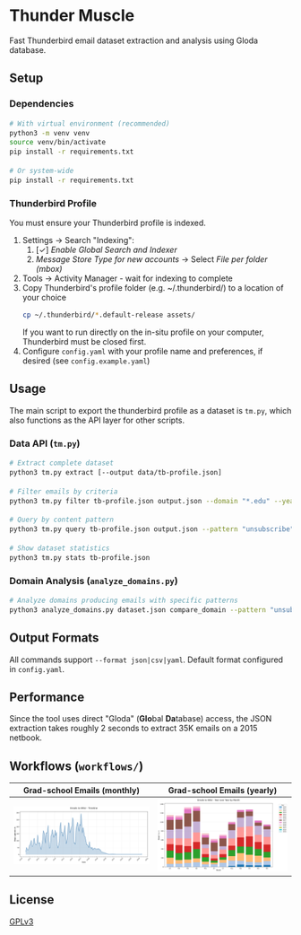 # Thunder Muscle

Fast Thunderbird email dataset extraction and analysis using Gloda database.

## Setup

### Dependencies
```bash
# With virtual environment (recommended)
python3 -m venv venv
source venv/bin/activate
pip install -r requirements.txt

# Or system-wide
pip install -r requirements.txt
```

### Thunderbird Profile
You must ensure your Thunderbird profile is indexed.

1. Settings → Search "Indexing":
   1. [✓] *Enable Global Search and Indexer*
   2. *Message Store Type for new accounts* → Select *File per folder (mbox)*
2. Tools → Activity Manager - wait for indexing to complete
3. Copy Thunderbird's profile folder (e.g. ~/.thunderbird/) to a location of your choice
   ``` bash
   cp ~/.thunderbird/*.default-release assets/
   ```
   If you want to run directly on the in-situ profile on your computer, Thunderbird must be closed first.
4. Configure `config.yaml` with your profile name and preferences, if desired (see `config.example.yaml`)

## Usage

The main script to export the thunderbird profile as a dataset is `tm.py`, which also functions
as the API layer for other scripts.

### Data API (`tm.py`)
```bash
# Extract complete dataset
python3 tm.py extract [--output data/tb-profile.json]

# Filter emails by criteria
python3 tm.py filter tb-profile.json output.json --domain "*.edu" --year 2023

# Query by content pattern  
python3 tm.py query tb-profile.json output.json --pattern "unsubscribe"

# Show dataset statistics
python3 tm.py stats tb-profile.json
```

### Domain Analysis (`analyze_domains.py`)
```bash
# Analyze domains producing emails with specific patterns
python3 analyze_domains.py dataset.json compare_domain --pattern "unsubscribe"
```

## Output Formats

All commands support `--format json|csv|yaml`. Default format configured in `config.yaml`.

## Performance

Since the tool uses direct "Gloda" (**Glo**bal **Da**tabase) access, the JSON extraction takes roughly 2 seconds to extract 35K emails on a 2015 netbook.

## Workflows (`workflows/`)

| Grad-school Emails (monthly) | Grad-school Emails (yearly) | 
|:---:|:---:|
| <img src="docs/img/timeline.png" alt="Grad-school Emails (monthly)"/> | <img src="docs/img/year_over_year_histogram.png" alt="Grad-school Emails (yearly)"/> |

## License

[GPLv3](https://www.gnu.org/licenses/gpl-3.0.en.html)
